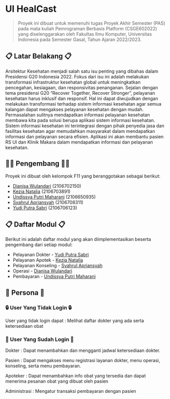 # UI HealCast

> Proyek ini dibuat untuk memenuhi tugas Proyek Akhir Semester (PAS)
> pada mata kuliah Pemrograman Berbasis Platform (CSGE602022) yang
> diselenggarakan oleh Fakultas Ilmu Komputer, Universitas Indonesia
> pada Semester Gasal, Tahun Ajaran 2022/2023.

## 📋 Latar Belakang 📋
Arsitektur Kesehatan menjadi salah satu isu penting yang dibahas dalam Presidensi G20 Indonesia 2022. Fokus dari isu ini adalah melakukan transformasi infrastruktur kesehatan global untuk meningkatkan pencegahan, kesiagaan, dan responsivitas penanganan. Sejalan dengan tema presidensi G20 “Recover Together, Recover Stronger”, pelayanan kesehatan harus inklusif dan responsif. Hal ini dapat diwujudkan dengan melakukan transformasi terhadap sistem informasi kesehatan agar semua kalangan dapat mengakses pelayanan kesehatan dengan mudah.
Permasalahan sulitnya mendapatkan informasi pelayanan kesehatan membawa kita pada solusi berupa aplikasi sistem informasi kesehatan. Sistem informasi kesehatan ini terintegrasi dengan pihak penyedia jasa dan fasilitas kesehatan agar memudahkan masyarakat dalam mendapatkan informasi dan pelayanan secara efisien. Aplikasi ini akan membantu pasien RS UI dan Klinik Makara dalam mendapatkan informasi dan pelayanan kesehatan.
 
## 👨‍💻 Pengembang 👩‍💻
Proyek ini dibuat oleh kelompok F11 yang beranggotakan sebagai berikut:
- [Dianisa Wulandari](https://github.com/dianisa) (2106702150)
- [Kezia Natalia](https://github.com/kezianatalia) (2106703891)
- [Undissya Putri Maharani](https://github.com/UndissyaPutri) (2106650935)
- [Syahrul Apriansyah](https://github.com/SyahrulApr86) (2106708311)
- [Yudi Putra Sabri](https://github.com/yudiptr) (2106706123)

## 📋 Daftar Modul 📋
Berikut ini adalah daftar modul yang akan diimplementasikan beserta pengembang dari setiap modul:
- Pelayanan Dokter - [Yudi Putra Sabri](https://github.com/yudiptr)
- Pelayanan Apotek - [Kezia Natalia](https://github.com/kezianatalia)
- Pelayanan Konseling - [Syahrul Apriansyah](https://github.com/SyahrulApr86)
- Operasi - [Dianisa Wulandari](https://github.com/dianisa)
- Pembayaran - [Undissya Putri Maharani](https://github.com/UndissyaPutri)

## 👥 Persona 👥
### 🔒 User Yang Tidak Login 🔒
User yang tidak login dapat : Melihat daftar dokter yang ada serta ketersediaan obat

### 🔑 User Yang Sudah Login 🔑

Dokter :
Dapat menambahkan dan mengganti jadwal ketersediaan dokter.

Pasien :
Dapat mengakses menu registrasi layanan dokter, menu operasi, konseling, serta menu pembayaran.

Apoteker :
Dapat menambahkan info obat yang tersedia dan dapat menerima pesanan obat yang dibuat oleh pasien

Administrasi :
Mengatur transaksi pembayaran dengan pasien
